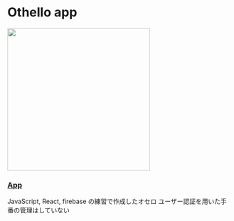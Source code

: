 # Othello app

<img src="https://user-images.githubusercontent.com/65332745/122660900-1dded180-d1c0-11eb-88f5-859f53554aa0.png" width="320">

### [App](https://kk-othello-2dd1c.web.app/)

JavaScript, React, firebase の練習で作成したオセロ
ユーザー認証を用いた手番の管理はしていない